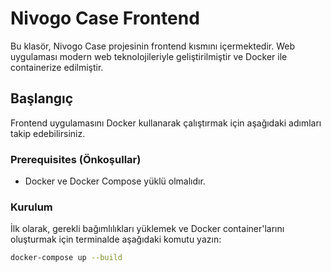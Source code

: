 # Nivogo Case Frontend

Bu klasör, Nivogo Case projesinin frontend kısmını içermektedir. Web uygulaması modern web teknolojileriyle geliştirilmiştir ve Docker ile containerize edilmiştir.

## Başlangıç

Frontend uygulamasını Docker kullanarak çalıştırmak için aşağıdaki adımları takip edebilirsiniz.

### Prerequisites (Önkoşullar)

- Docker ve Docker Compose yüklü olmalıdır.

### Kurulum

İlk olarak, gerekli bağımlılıkları yüklemek ve Docker container'larını oluşturmak için terminalde aşağıdaki komutu yazın:

```bash
docker-compose up --build
